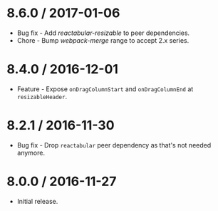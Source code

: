 8.6.0 / 2017-01-06
==================

  * Bug fix - Add *reactabular-resizable* to peer dependencies.
  * Chore - Bump *webpack-merge* range to accept 2.x series.

8.4.0 / 2016-12-01
==================

  * Feature - Expose `onDragColumnStart` and `onDragColumnEnd` at `resizableHeader`.

8.2.1 / 2016-11-30
==================

  * Bug fix - Drop `reactabular` peer dependency as that's not needed anymore.

8.0.0 / 2016-11-27
==================

  * Initial release.
